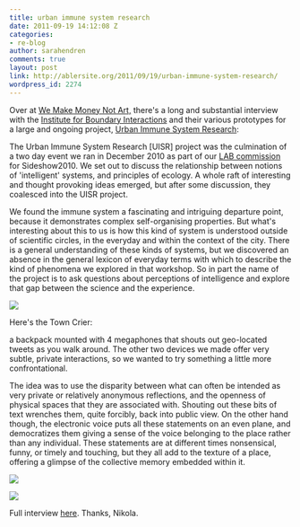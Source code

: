 ```yaml
---
title: urban immune system research
date: 2011-09-19 14:12:08 Z
categories:
- re-blog
author: sarahendren
comments: true
layout: post
link: http://ablersite.org/2011/09/19/urban-immune-system-research/
wordpress_id: 2274
---
```


Over at [We Make Money Not Art,](http://www.we-make-money-not-art.com/archives/2011/09/the-urban-immune-system.php) there's a long and substantial interview with the [Institute for Boundary Interactions](http://boundaryinteractions.org/) and their various prototypes for a large and ongoing project, [Urban Immune System Research](http://boundaryinteractions.org/projects/urban-immune-system-research):


The Urban Immune System Research [UISR] project was the culmination of a two day event we ran in December 2010 as part of our [LAB commission](http://www.boundaryinteractions.org/projects/lab) for Sideshow2010. We set out to discuss the relationship between notions of 'intelligent' systems, and principles of ecology. A whole raft of interesting and thought provoking ideas emerged, but after some discussion, they coalesced into the UISR project.




We found the immune system a fascinating and intriguing departure point, because it demonstrates complex self-organising properties. But what's interesting about this to us is how this kind of system is understood outside of scientific circles, in the everyday and within the context of the city. There is a general understanding of these kinds of systems, but we discovered an absence in the general lexicon of everyday terms with which to describe the kind of phenomena we explored in that workshop. So in part the name of the project is to ask questions about perceptions of intelligence and explore that gap between the science and the experience.


[![](http://ablersite.files.wordpress.com/2011/09/urban-immune-system-research.jpg)](http://ablersite.files.wordpress.com/2011/09/urban-immune-system-research.jpg)

Here's the Town Crier:


a backpack mounted with 4 megaphones that shouts out geo-located tweets as you walk around. The other two devices we made offer very subtle, private interactions, so we wanted to try something a little more confrontational.




The idea was to use the disparity between what can often be intended as very private or relatively anonymous reflections, and the openness of physical spaces that they are associated with. Shouting out these bits of text wrenches them, quite forcibly, back into public view. On the other hand though, the electronic voice puts all these statements on an even plane, and democratizes them giving a sense of the voice belonging to the place rather than any individual. These statements are at different times nonsensical, funny, or timely and touching, but they all add to the texture of a place, offering a glimpse of the collective memory embedded within it.


[![](http://ablersite.files.wordpress.com/2011/09/5smallnottinstreet_5ee64938ed_z.jpg)](http://ablersite.files.wordpress.com/2011/09/5smallnottinstreet_5ee64938ed_z.jpg)

[![](http://ablersite.files.wordpress.com/2011/09/5megaphone81364792.jpg)](http://ablersite.files.wordpress.com/2011/09/5megaphone81364792.jpg)

Full interview [here](http://www.we-make-money-not-art.com/archives/2011/09/the-urban-immune-system.php). Thanks, Nikola.
